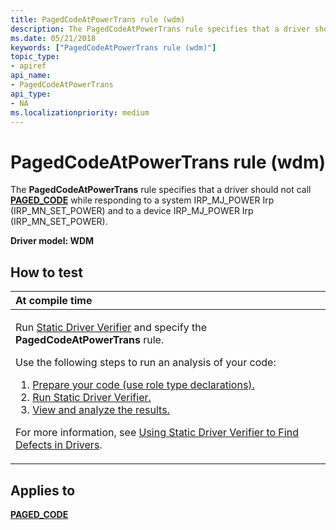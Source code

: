 ```yaml
---
title: PagedCodeAtPowerTrans rule (wdm)
description: The PagedCodeAtPowerTrans rule specifies that a driver should not call PAGED\_CODE while responding to a system IRP\_MJ\_POWER Irp (IRP\_MN\_SET\_POWER) and to a device IRP\_MJ\_POWER Irp (IRP\_MN\_SET\_POWER).
ms.date: 05/21/2018
keywords: ["PagedCodeAtPowerTrans rule (wdm)"]
topic_type:
- apiref
api_name:
- PagedCodeAtPowerTrans
api_type:
- NA
ms.localizationpriority: medium
---
```


# PagedCodeAtPowerTrans rule (wdm)


The **PagedCodeAtPowerTrans** rule specifies that a driver should not call [**PAGED\_CODE**](../kernel/mm-bad-pointer.md) while responding to a system IRP\_MJ\_POWER Irp (IRP\_MN\_SET\_POWER) and to a device IRP\_MJ\_POWER Irp (IRP\_MN\_SET\_POWER).

**Driver model: WDM**

## How to test

<table>
<colgroup>
<col width="100%" />
</colgroup>
<thead>
<tr class="header">
<th align="left">At compile time</th>
</tr>
</thead>
<tbody>
<tr class="odd">
<td align="left"><p>Run <a href="/windows-hardware/drivers/devtest/static-driver-verifier" data-raw-source="[Static Driver Verifier](./static-driver-verifier.md)">Static Driver Verifier</a> and specify the <strong>PagedCodeAtPowerTrans</strong> rule.</p>
Use the following steps to run an analysis of your code:
<ol>
<li><a href="/windows-hardware/drivers/devtest/using-static-driver-verifier-to-find-defects-in-drivers#preparing-your-source-code" data-raw-source="[Prepare your code (use role type declarations).](./using-static-driver-verifier-to-find-defects-in-drivers.md#preparing-your-source-code)">Prepare your code (use role type declarations).</a></li>
<li><a href="/windows-hardware/drivers/devtest/using-static-driver-verifier-to-find-defects-in-drivers#running-static-driver-verifier" data-raw-source="[Run Static Driver Verifier.](./using-static-driver-verifier-to-find-defects-in-drivers.md#running-static-driver-verifier)">Run Static Driver Verifier.</a></li>
<li><a href="/windows-hardware/drivers/devtest/using-static-driver-verifier-to-find-defects-in-drivers#viewing-and-analyzing-the-results" data-raw-source="[View and analyze the results.](./using-static-driver-verifier-to-find-defects-in-drivers.md#viewing-and-analyzing-the-results)">View and analyze the results.</a></li>
</ol>
<p>For more information, see <a href="/windows-hardware/drivers/devtest/using-static-driver-verifier-to-find-defects-in-drivers" data-raw-source="[Using Static Driver Verifier to Find Defects in Drivers](./using-static-driver-verifier-to-find-defects-in-drivers.md)">Using Static Driver Verifier to Find Defects in Drivers</a>.</p></td>
</tr>
</tbody>
</table>

## Applies to

[**PAGED\_CODE**](../kernel/mm-bad-pointer.md)
